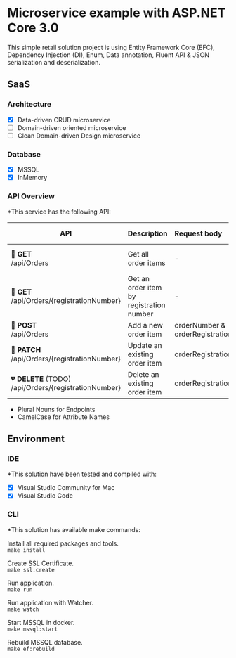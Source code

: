 # Microservice example with ASP.NET Core 3.0 #
This simple retail solution project is using Entity Framework Core (EFC), Dependency Injection (DI), Enum, Data annotation, Fluent API & JSON serialization and deserialization.

## SaaS ##

### Architecture ###
- [x] Data-driven CRUD microservice
- [ ] Domain-driven oriented microservice
- [ ] Clean Domain-driven Design microservice

### Database ###
- [x] MSSQL
- [x] InMemory

### API Overview ###
*This service has the following API:

|API|Description|Request body|Response body|
|-|:-|:-|:-|
| &#x1f499; **GET**<br> /api/Orders | Get all order items | - | Array of order items |
| &#x1f499; **GET**<br> /api/Orders/{registrationNumber} | Get an order item by registration number | - | Order item |
| &#x1F49A; **POST**<br> /api/Orders | Add a new order item | orderNumber & orderRegistrationNumber  | Order item |
| &#x1f49b; **PATCH**<br> /api/Orders/{registrationNumber}  | Update an existing order item | orderRegistrationNumber | Order item |
| &#x1f494; **DELETE** (TODO)<br> /api/Orders/{registrationNumber}  | Delete an existing order item | orderRegistrationNumber | - |

* Plural Nouns for Endpoints
* CamelCase for Attribute Names

## Environment ##
### IDE ###
*This solution have been tested and compiled with:

- [x] Visual Studio Community for Mac
- [x] Visual Studio Code

### CLI ###
*This solution has available make commands:

Install all required packages and tools.<br>
```make install```

Create SSL Certificate.<br>
```make ssl:create```

Run application.<br>
```make run```

Run application with Watcher.<br>
```make watch```

Start MSSQL in docker.<br>
```make mssql:start```

Rebuild MSSQL database.<br>
```make ef:rebuild```
